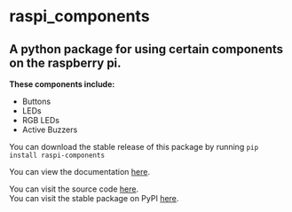 # raspi_components

## A python package for using certain components on the raspberry pi.

**These components include:**
- Buttons
- LEDs
- RGB LEDs
- Active Buzzers

You can download the stable release of this package by running
`pip install raspi-components`

You can view the documentation [here](https://raspi-components.readthedocs.io/en/latest/?#).

You can visit the source code [here](https://github.com/Builder212/raspi_components).  
You can visit the stable package on PyPI [here](https://pypi.org/project/raspi-components).
